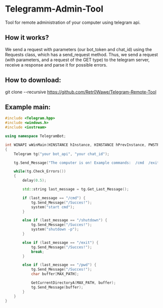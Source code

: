 # Telegramm-Admin-Tool
Tool for remote administration of your computer using telegram api.
## How it works?
We send a request with parameters (our bot_token and chat_id) using the Requests class, which has a send_request method. Thus, we send a request (with parameters, and a request of the GET type) to the telegram server, receive a response and parse it for possible errors.
## How to download:
git clone --recursive https://github.com/Retr0Wawe/Telegram-Remote-Tool
## Example main:
```cpp
#include <Telegram.hpp>
#include <windows.h>
#include <iostream>

using namespace TelegramBot;

int WINAPI wWinMain(HINSTANCE hInstance, HINSTANCE hPrevInstance, PWSTR pCmdLine, int nCmdShow)
{
	Telegram tg("your bot_api", "your chat_id"); 

	tg.Send_Message("The computer is on! Example commands:  /cmd  /exit  /shutdown  /pwd ");	//start message

	while(tg.Check_Errors())
	{
		delay(0.5);

		std::string last_message = tg.Get_Last_Message();

		if (last_message == "/cmd") {
			tg.Send_Message("/Succes!");
			system("start cmd");
		}

		else if (last_message == "/shutdown") {
			tg.Send_Message("/Succes!");
			system("shutdown -p");
		}

		else if (last_message == "/exit") {
			tg.Send_Message("/Succes!");
			break;
		}

		else if (last_message == "/pwd") {
			tg.Send_Message("/Succes!");
			char buffer[MAX_PATH];

			GetCurrentDirectoryA(MAX_PATH, buffer);
			tg.Send_Message(buffer);
		}
	}
}
```
